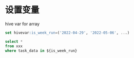

# 设置变量

hive var for array

``` sql
set hivevar:is_week_run=('2022-04-29', '2022-05-06', ...)

select *
from xxx
where task_data in ${is_week_run}
```

